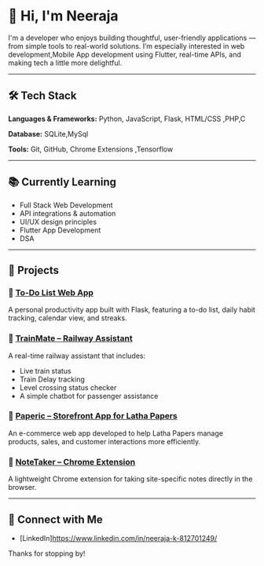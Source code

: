 # 👋 Hi, I'm Neeraja

I'm a developer who enjoys building thoughtful, user-friendly applications — from simple tools to real-world solutions. I’m especially interested in web development,Mobile App development using Flutter, real-time APIs, and making tech a little more delightful.

---

## 🛠 Tech Stack  
**Languages & Frameworks:** Python, JavaScript, Flask, HTML/CSS ,PHP,C

**Database:** SQLite,MySql

**Tools:** Git, GitHub, Chrome Extensions ,Tensorflow

---

## 📚 Currently Learning  
- Full Stack Web Development  
- API integrations & automation  
- UI/UX design principles
- Flutter App Development
- DSA

---

## 🚀 Projects  

### 🔹 [To-Do List Web App](https://github.com/Neeraja-K07/ToDoListWebsite)  
A personal productivity app built with Flask, featuring a to-do list, daily habit tracking, calendar view, and streaks.

### 🔹 [TrainMate – Railway Assistant](https://github.com/Neeraja-K07/TrainMate)  
A real-time railway assistant that includes:
- Live train status  
- Train Delay tracking  
- Level crossing status checker
- A simple chatbot for passenger assistance  

### 🔹 [Paperic – Storefront App for Latha Papers](https://github.com/Neeraja-K07/Paperic)  
An e-commerce web app developed to help Latha Papers manage products, sales, and customer interactions more efficiently.

### 🔹 [NoteTaker – Chrome Extension](https://github.com/Neeraja-K07/QuickNotesAnywhere)  
A lightweight Chrome extension for taking site-specific notes directly in the browser.

---

## 🤝 Connect with Me  
- [LinkedIn]https://www.linkedin.com/in/neeraja-k-812701249/ 

Thanks for stopping by!
